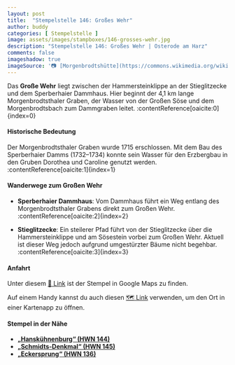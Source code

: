 ```yaml
---
layout: post
title:  "Stempelstelle 146: Großes Wehr"
author: buddy
categories: [ Stempelstelle ]
image: assets/images/stampboxes/146-grosses-wehr.jpg
description: "Stempelstelle 146: Großes Wehr | Osterode am Harz"
comments: false
imageshadow: true
imageSource: '📷 [Morgenbrodtshütte](https://commons.wikimedia.org/wiki/File:Morgenbrodtsh%C3%BCtte.jpg) von <a href="//commons.wikimedia.org/wiki/User:B.Thomas95" title="User:B.Thomas95">Thomas Binder</a> unter Lizenz [CC BY-SA 4.0](https://creativecommons.org/licenses/by-sa/4.0)'
---
```


Das **Große Wehr** liegt zwischen der Hammersteinklippe an der Stieglitzecke und dem Sperberhaier Dammhaus. Hier beginnt der 4,1 km lange Morgenbrodtsthaler Graben, der Wasser von der Großen Söse und dem Morgenbrodtsbach zum Dammgraben leitet. :contentReference[oaicite:0]{index=0}

#### Historische Bedeutung

Der Morgenbrodtsthaler Graben wurde 1715 erschlossen. Mit dem Bau des Sperberhaier Damms (1732–1734) konnte sein Wasser für den Erzbergbau in den Gruben Dorothea und Caroline genutzt werden. :contentReference[oaicite:1]{index=1}

#### Wanderwege zum Großen Wehr

- **Sperberhaier Dammhaus**: Vom Dammhaus führt ein Weg entlang des Morgenbrodtsthaler Grabens direkt zum Großen Wehr. :contentReference[oaicite:2]{index=2}

- **Stieglitzecke**: Ein steilerer Pfad führt von der Stieglitzecke über die Hammersteinklippe und am Sösestein vorbei zum Großen Wehr. Aktuell ist dieser Weg jedoch aufgrund umgestürzter Bäume nicht begehbar. :contentReference[oaicite:3]{index=3}

#### Anfahrt

Unter diesem [📍 Link](https://www.google.com/maps/dir/?api=1&origin=&destination=51.76260%2C%2010.44573) ist der Stempel in Google Maps zu finden.

<div class="android-only">
  Auf einem Handy kannst du auch diesen 
  <a href="geo:51.76260,10.44573">🗺️ Link</a> 
  verwenden, um den Ort in einer Kartenapp zu öffnen.
  <p></p>
</div>

#### Stempel in der Nähe

- [**„Hanskühnenburg“ (HWN 144)**](/stempelstelle-144-hanskuehnenburg)
- [**„Schmidts-Denkmal“ (HWN 145)**](/stempelstelle-145-schmidts-denkmal)
- [**„Eckersprung“ (HWN 136)**](/stempelstelle-136-eckersprung)
